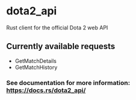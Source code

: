 # dota2_api
Rust client for the official Dota 2 web API

## Currently available requests
* GetMatchDetails
* GetMatchHistory

### See documentation for more information: https://docs.rs/dota2_api/

